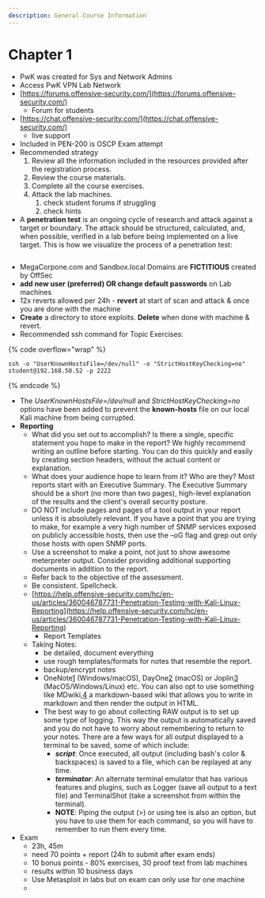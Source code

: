 ```yaml
---
description: General Course Information
---
```


# Chapter 1

* PwK was created for Sys and Network Admins
* Access PwK VPN Lab Network
* [https://forums.offensive-security.com/](https://forums.offensive-security.com/)
  * Forum for students
* [https://chat.offensive-security.com/](https://chat.offensive-security.com/)
  * live support
* Included in PEN-200 is OSCP Exam attempt
* Recommended strategy
  1. Review all the information included in the resources provided after the registration process.
  2. Review the course materials.
  3. Complete all the course exercises.
  4. Attack the lab machines.
     1. check student forums if struggling
     2. check hints
* A **penetration test** is an ongoing cycle of research and attack against a target or boundary. The attack should be structured, calculated, and, when possible, verified in a lab before being implemented on a live target. This is how we visualize the process of a penetration test:

<figure><img src="https://offsec-platform-prod.s3.amazonaws.com/offsec-courses/PEN-200/imgs/intro/bddc32b581ac729a654e931b8cc762d5-00-01.png" alt=""><figcaption></figcaption></figure>

* MegaCorpone.com and Sandbox.local Domains are **FICTITIOUS** created by OffSec
* **add new user (preferred) OR change default passwords** on Lab machines
* 12x reverts allowed per 24h - **revert** at start of scan and attack & once you are done with the machine
* **Create** a directory to store exploits. **Delete** when done with machine & revert.
* Recommended ssh command for Topic Exercises:

{% code overflow="wrap" %}
```
ssh -o "UserKnownHostsFile=/dev/null" -o "StrictHostKeyChecking=no" student@192.168.50.52 -p 2222
```
{% endcode %}

* The _UserKnownHostsFile=/dev/null_ and _StrictHostKeyChecking=no_ options have been added to prevent the **known-hosts** file on our local Kali machine from being corrupted.
* **Reporting**
  * What did you set out to accomplish? Is there a single, specific statement you hope to make in the report? We highly recommend writing an outline before starting. You can do this quickly and easily by creating section headers, without the actual content or explanation.
  * What does your audience hope to learn from it? Who are they? Most reports start with an Executive Summary. The Executive Summary should be a short (no more than two pages), high-level explanation of the results and the client's overall security posture.
  * DO NOT include pages and pages of a tool output in your report unless it is absolutely relevant. If you have a point that you are trying to make, for example a very high number of SNMP services exposed on publicly accessible hosts, then use the –oG flag and grep out only those hosts with open SNMP ports.
  * Use a screenshot to make a point, not just to show awesome meterpreter output. Consider providing additional supporting documents in addition to the report.
  * Refer back to the objective of the assessment.
  * Be consistent. Spellcheck.
  * [https://help.offensive-security.com/hc/en-us/articles/360046787731-Penetration-Testing-with-Kali-Linux-Reporting](https://help.offensive-security.com/hc/en-us/articles/360046787731-Penetration-Testing-with-Kali-Linux-Reporting)
    * Report Templates
  * Taking Notes:
    * be detailed, document everything
    * use rough templates/formats for notes that resemble the report.
    * backup/encrypt notes
    * OneNote[1](https://portal.offensive-security.com/courses/pen-200/books-and-videos/modal/modules/penetration-testing-with-kali-linux-general-course-information/reporting/taking-notes#fn1) (Windows/macOS), DayOne[2](https://portal.offensive-security.com/courses/pen-200/books-and-videos/modal/modules/penetration-testing-with-kali-linux-general-course-information/reporting/taking-notes#fn2) (macOS) or Joplin[3](https://portal.offensive-security.com/courses/pen-200/books-and-videos/modal/modules/penetration-testing-with-kali-linux-general-course-information/reporting/taking-notes#fn3) (MacOS/Windows/Linux) etc. You can also opt to use something like MDwiki,[4](https://portal.offensive-security.com/courses/pen-200/books-and-videos/modal/modules/penetration-testing-with-kali-linux-general-course-information/reporting/taking-notes#fn4) a markdown-based wiki that allows you to write in markdown and then render the output in HTML.
    * The best way to go about collecting RAW output is to set up some type of logging. This way the output is automatically saved and you do not have to worry about remembering to return to your notes. There are a few ways for all output displayed to a terminal to be saved, some of which include:
      * _**script**_: Once executed, all output (including bash's color & backspaces) is saved to a file, which can be replayed at any time.
      * _**terminator**_: An alternate terminal emulator that has various features and plugins, such as Logger (save all output to a text file) and TerminalShot (take a screenshot from within the terminal).
      * **NOTE**: Piping the output (>) or using tee is also an option, but you have to use them for each command, so you will have to remember to run them every time.
* Exam
  * 23h, 45m
  * need 70 points + report (24h to submit after exam ends)
  * 10 bonus points - 80% exercises, 30 proof text from lab machines
  * results within 10 business days
  * Use Metasploit in labs but on exam can only use for one machine
  *

